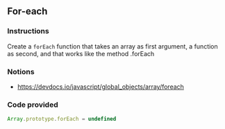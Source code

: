 ## For-each

### Instructions

Create a `forEach` function that takes an array as first argument, a function as second,
and that works like the method .forEach


### Notions

- https://devdocs.io/javascript/global_objects/array/foreach


### Code provided
```js
Array.prototype.forEach = undefined
```
